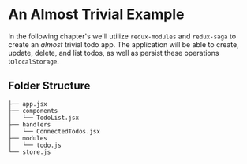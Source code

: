 # An Almost Trivial Example
  In the following chapter's we'll utilize `redux-modules` and `redux-saga` to create an _almost_ trivial todo app. The application will be able to create, update, delete, and list todos, as well as persist these operations to`localStorage`.


## Folder Structure
```
├── app.jsx
├── components
│   └── TodoList.jsx
├── handlers
│   └── ConnectedTodos.jsx
├── modules
│   └── todo.js
└── store.js
```